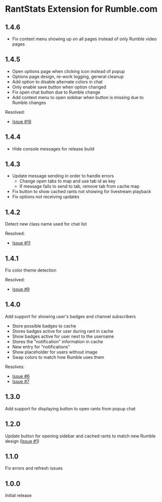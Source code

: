 # RantStats Extension for Rumble.com

## 1.4.6

-   Fix context menu showing up on all pages instead of only Rumble video pages

## 1.4.5

-   Open options page when clicking icon instead of popup
-   Options page design, re-work logging, general cleanup
-   Add option to disable alternate colors in chat
-   Only enable save button when option changed
-   Fix open chat button due to Rumble change
-   Add context menu to open sidebar when button is missing due to Rumble changes

Resolved:

-   [Issue #16](https://github.com/rantstats/rantstats-extension/issues/16)

## 1.4.4

-   Hide console messages for release build

## 1.4.3

-   Update message sending in order to handle errors
    -   Change open tabs to map and use tab id as key
    -   If message fails to send to tab, remove tab from cache map
-   Fix button to show cached rants not showing for livestream playback
-   Fix options not receiving updates

## 1.4.2

Detect new class name used for chat list

Resolved:

-   [Issue #11](https://github.com/rantstats/rantstats-extension/issues/11)

## 1.4.1

Fix color theme detection

Resolved:

-   [Issue #9](https://github.com/rantstats/rantstats-extension/issues/9)

## 1.4.0

Add support for showing user's badges and channel subscribers

-   Store possible badges to cache
-   Stores badges active for user during rant in cache
-   Show badges active for user next to the username
-   Stores the "notification" information in cache
-   New entry for "notifications"
-   Show placeholder for users without image
-   Swap colors to match how Rumble uses them

Resolves:

-   [Issue #6](https://github.com/rantstats/rantstats-extension/issues/6)
-   [Issue #7](https://github.com/rantstats/rantstats-extension/issues/7)

## 1.3.0

Add support for displaying button to open rants from popup chat

## 1.2.0

Update button for opening sidebar and cached rants to match new Rumble design
([Issue #1](https://github.com/rantstats/rantstats-extension/issues/1))

## 1.1.0

Fix errors and refresh issues

## 1.0.0

Initial release
